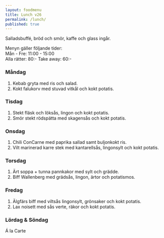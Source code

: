 ```yaml
---
layout: foodmenu
title: Lunch v26
permalink: /lunch/
published: true
---
```

Salladsbuffé, bröd och smör, kaffe och glass ingår.

Menyn gäller följande tider:  
Mån - Fre: 11:00 - 15:00  
Alla rätter: 80:- Take away: 60:-

### Måndag

1. Kebab gryta med ris och salad.
2. Kokt falukorv med stuvad vitkål och kokt potatis.

### Tisdag

1. Stekt fläsk och löksås, lingon och kokt potatis.
2. Smör stekt rödspätta med skagensås och kokt potatis.

### Onsdag

1. Chili ConCarne med paprika sallad samt buljonkokt ris.
2. Vilt marinerad karre stek med kantarellsås, lingonsylt och kokt potatis.

### Torsdag

1. Ärt soppa + tunna pannkakor med sylt och grädde.
2. Biff Wallenberg med grädsås, lingon, ärtor och potatismos.

### Fredag

1. Älgfärs biff med viltsås lingonsylt, grönsaker och kokt potatis.
2. Lax noisett med sås verte, räkor och kokt potatis.

### Lördag & Söndag

Á la Carte
